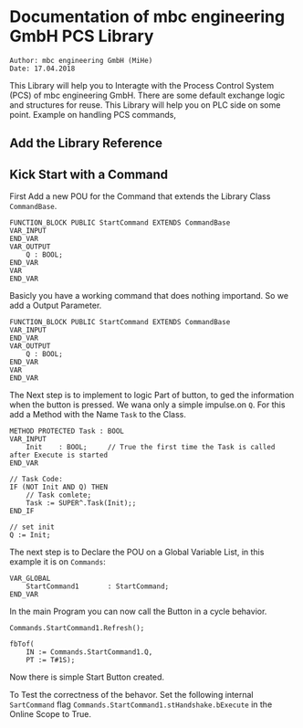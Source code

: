 # Documentation of mbc engineering GmbH PCS Library

	Author: mbc engineering GmbH (MiHe)
	Date: 17.04.2018

This Library will help you to Interagte with the Process Control System (PCS) of mbc engineering GmbH. There are some default exchange logic and structures for reuse. This Library will help you on PLC side on some point. Example on handling PCS commands,

## Add the Library Reference



## Kick Start with a Command

First Add a new POU for the Command that extends the Library Class `CommandBase`.

```
FUNCTION_BLOCK PUBLIC StartCommand EXTENDS CommandBase
VAR_INPUT
END_VAR
VAR_OUTPUT	
	Q : BOOL;
END_VAR
VAR
END_VAR
```

Basicly you have a working command that does nothing importand. So we add a Output Parameter.

```
FUNCTION_BLOCK PUBLIC StartCommand EXTENDS CommandBase
VAR_INPUT
END_VAR
VAR_OUTPUT	
	Q : BOOL;
END_VAR
VAR
END_VAR
```

The Next step is to implement to logic Part of button, to ged the information when the button is pressed. We wana only a simple impulse.on `Q`. For this add a Method with the Name `Task` to the Class.

```
METHOD PROTECTED Task : BOOL
VAR_INPUT
	Init 	: BOOL;		// True the first time the Task is called after Execute is started
END_VAR
	
// Task Code:
IF (NOT Init AND Q) THEN
	// Task comlete;
	Task := SUPER^.Task(Init);;
END_IF
	
// set init
Q := Init;
```

The next step is to Declare the POU on a Global Variable List, in this example it is on `Commands`:

```
VAR_GLOBAL
	StartCommand1		: StartCommand;		
END_VAR
```

In the main Program you can now call the Button in a cycle behavior.

```
Commands.StartCommand1.Refresh();
	
fbTof(
	IN := Commands.StartCommand1.Q,
	PT := T#1S);		
```

Now there is simple Start Button created.

To Test the correctness of the behavor. Set the following internal `SartCommand` flag `Commands.StartCommand1.stHandshake.bExecute` in the Online Scope to True.